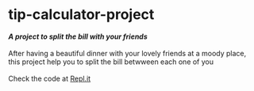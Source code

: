 # tip-calculator-project
***A project to split the bill with your friends***  
<br>
After having a beautiful dinner with your lovely friends at a moody place, this project help you to split the bill betwween each one of you  
<br>
Check the code at [Repl.it](https://repl.it/@yousefg2032/tip-calculator-project#main.py)
